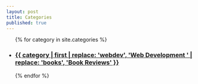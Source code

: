 ```yaml
---
layout: post
title: Categories
published: true
---
```



<ul>
    {% for category in site.categories %}
    <li class=""><h3 class=""><a href="{{ site.url }}/writing/{{ category | first }}">{{ category | first | replace: 'webdev', 'Web Development ' | replace: 'books', 'Book Reviews' }}</h3></a></li>
    {% endfor %}
</ul>
